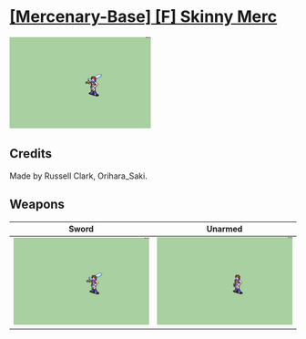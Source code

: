 # [\[Mercenary-Base\] \[F\] Skinny Merc](../%5BMercenary-Base%5D%20%5BF%5D%20Skinny%20Merc)

<img src="./1.%20Sword/Sword_000.png" alt="[Mercenary-Base] [F] Skinny Merc standing" />

## Credits

Made by Russell Clark, Orihara_Saki.

## Weapons


|Sword |Unarmed |
|  :---: | :---: |
| <img alt="Sword animation" src="./1.%20Sword/Sword.gif" /> | <img alt="Unarmed animation" src="./8.%20Unarmed/Unarmed.gif" /> |
